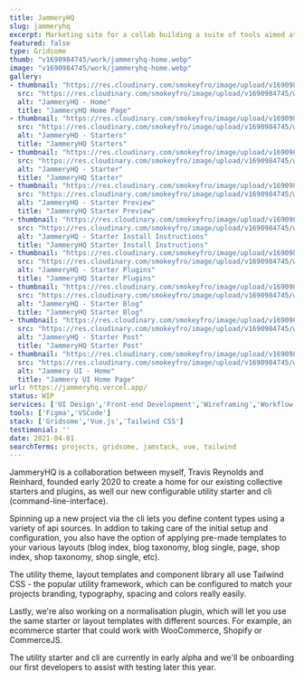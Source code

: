 ```yaml
---
title: JammeryHQ
slug: jammeryhq
excerpt: Marketing site for a collab building a suite of tools aimed at the Jamstack.
featured: false
type: Gridsome
thumb: "v1690984745/work/jammeryhq-home.webp"
image: "v1690984745/work/jammeryhq-home.webp"
gallery:
- thumbnail: "https://res.cloudinary.com/smokeyfro/image/upload/v1690984745/work/jammeryhq-home.webp"
  src: "https://res.cloudinary.com/smokeyfro/image/upload/v1690984745/work/jammeryhq-home.webp"
  alt: "JammeryHQ - Home"
  title: "JammeryHQ Home Page"
- thumbnail: "https://res.cloudinary.com/smokeyfro/image/upload/v1690984745/work/jammeryhq-starters.webp"
  src: "https://res.cloudinary.com/smokeyfro/image/upload/v1690984745/work/jammeryhq-starters.webp"
  alt: "JammeryHQ - Starters"
  title: "JammeryHQ Starters"
- thumbnail: "https://res.cloudinary.com/smokeyfro/image/upload/v1690984745/work/jammeryhq-starter.webp"
  src: "https://res.cloudinary.com/smokeyfro/image/upload/v1690984745/work/jammeryhq-starter.webp"
  alt: "JammeryHQ - Starter"
  title: "JammeryHQ Starter"
- thumbnail: "https://res.cloudinary.com/smokeyfro/image/upload/v1690984745/work/jammeryhq-starter-preview.webp"
  src: "https://res.cloudinary.com/smokeyfro/image/upload/v1690984745/work/jammeryhq-starter-preview.webp"
  alt: "JammeryHQ - Starter Preview"
  title: "JammeryHQ Starter Preview"
- thumbnail: "https://res.cloudinary.com/smokeyfro/image/upload/v1690984745/work/jammeryhq-starter-install.webp"
  src: "https://res.cloudinary.com/smokeyfro/image/upload/v1690984745/work/jammeryhq-starter-install.webp"
  alt: "JammeryHQ - Starter Install Instructions"
  title: "JammeryHQ Starter Install Instructions"
- thumbnail: "https://res.cloudinary.com/smokeyfro/image/upload/v1690984745/work/jammeryhq-plugins.webp"
  src: "https://res.cloudinary.com/smokeyfro/image/upload/v1690984745/work/jammeryhq-plugins.webp"
  alt: "JammeryHQ - Starter Plugins"
  title: "JammeryHQ Starter Plugins"
- thumbnail: "https://res.cloudinary.com/smokeyfro/image/upload/v1690984745/work/jammeryhq-blog.webp"
  src: "https://res.cloudinary.com/smokeyfro/image/upload/v1690984745/work/jammeryhq-blog.webp"
  alt: "JammeryHQ - Starter Blog"
  title: "JammeryHQ Starter Blog"
- thumbnail: "https://res.cloudinary.com/smokeyfro/image/upload/v1690984745/work/jammeryhq-post.webp"
  src: "https://res.cloudinary.com/smokeyfro/image/upload/v1690984745/work/jammeryhq-post.webp"
  alt: "JammeryHQ - Starter Post"
  title: "JammeryHQ Starter Post"
- thumbnail: "https://res.cloudinary.com/smokeyfro/image/upload/v1690984745/work/jammery-component.jpg"
  src: "https://res.cloudinary.com/smokeyfro/image/upload/v1690984745/work/jammery-component.jpg"
  alt: "Jammery UI - Home"
  title: "Jammery UI Home Page"
url: https://jammeryhq.vercel.app/
status: WIP
services: ['UI Design','Front-end Development','Wireframing','Workflow Optimisation']
tools: ['Figma','VSCode']
stack: ['Gridsome','Vue.js','Tailwind CSS']
testimonial: ''
date: 2021-04-01
searchTerms: projects, gridsome, jamstack, vue, tailwind
---
```

JammeryHQ is a collaboration between myself, Travis Reynolds and Reinhard, founded early 2020 to create a home for our existing collective starters and plugins, as well our new configurable utility starter and cli (command-line-interface). 

Spinning up a new project via the cli lets you define content types using a variety of api sources. In addion to taking care of the initial setup and configuration, you also have the option of applying pre-made templates to your various layouts (blog index, blog taxonomy, blog single, page, shop index, shop taxonomy, shop single, etc).

The utility theme, layout templates and component library all use Tailwind CSS - the popular utility framework, which can be configured to match your projects branding, typography, spacing and colors really easily.

Lastly, we're also working on a normalisation plugin, which will let you use the same starter or layout templates with different sources. For example, an ecommerce starter that could work with WooCommerce, Shopify or CommerceJS. 

The utility starter and cli are currently in early alpha and we'll be onboarding our first developers to assist with testing later this year.